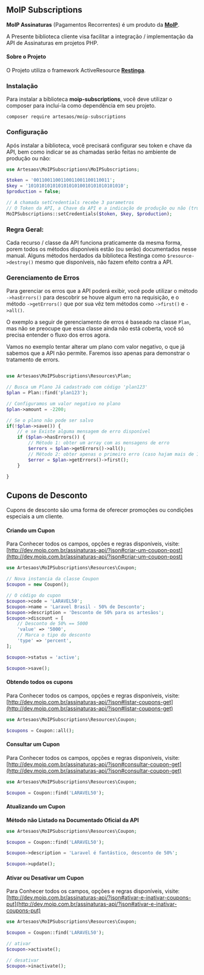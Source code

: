 ## MoIP Subscriptions

**MoIP Assinaturas** (Pagamentos Recorrentes) é um produto da **[MoIP](http://moip.com.br)**.

A Presente biblioteca cliente visa facilitar a integração / implementação da API de Assinaturas em projetos PHP.

#### Sobre o Projeto
O Projeto utiliza o framework ActiveResource **[Restinga](https://github.com/artesaos/restinga)**.

### Instalação
Para instalar a biblioteca **moip-subscriptions**, você deve utilizar o composer para incluí-la como dependência em seu projeto.

```
composer require artesaos/moip-subscriptions
```


### Configuração

Após instalar a biblioteca, você precisará configurar seu token e chave da API, bem como indicar se as chamadas serão feitas no ambiente de produção ou não:


```php
use Artesaos\MoIPSubscriptions\MoIPSubscriptions;

$token = '0011001100110011001100110011';
$key = '10101010101010101010010101010101010';
$production = false;

// A chamada setCredentials recebe 3 parametros
// O Token da API, a Chave da API e a indicação de produção ou não (true/false)
MoIPSubscriptions::setCredentials($token, $key, $production);
```

### Regra Geral:

Cada recurso / classe da API funciona praticamente da mesma forma, porem todos os métodos disponíveis estão (ou serão) documentados nesse manual.
Alguns métodos herdados da biblioteca Restinga como `$resource->destroy()` mesmo que disponíveis, não fazem efeito contra a API.


### Gerenciamento de Erros

Para gerenciar os erros que a API poderá exibir, você pode utilizar o método `->hasErrors()` para descobrir se houve algum erro na requisição, e o método `->getErrors()` que por sua vêz tem métodos como `->first()` e `->all()`.

O exemplo a seguir de gerenciamento de erros é baseado na classe `Plan`, mas não se preocupe que essa classe ainda não está coberta, você só precisa entender o fluxo dos erros agora.

Vamos no exemplo tentar alterar um plano com valor negativo, o que já sabemos que a API não permite. Faremos isso apenas para demonstrar o tratamento de errors.

```php

use Artesaos\MoIPSubscriptions\Resources\Plan;

// Busca um Plano Já cadastrado com código 'plan123'
$plan = Plan::find('plan123');

// Configuramos um valor negativo no plano
$plan->amount = -2200;

// Se o plano não pode ser salvo
if(!$plan->save()) {
    // e se Existe alguma mensagem de erro disponível
    if ($plan->hasErrors()) {
        // Método 1: obter um array com as mensagens de erro
        $errors = $plan->getErrors()->all();
        // Método 2: obter apenas o primeiro erro (caso hajam mais de 1 erro)
        $error = $plan->getErrors()->first();
    }

}
```

## Cupons de Desconto

Cupons de desconto são uma forma de oferecer promoções ou condições especiais a um cliente.



#### Criando um Cupon

Para Conhecer todos os campos, opções e regras disponíveis, visite: [http://dev.moip.com.br/assinaturas-api/?json#criar-um-coupon-post](http://dev.moip.com.br/assinaturas-api/?json#criar-um-coupon-post)

```php
use Artesaos\MoIPSubscriptions\Resources\Coupon;

// Nova instancia da classe Coupon
$coupon = new Coupon();

// O código do cupon
$coupon->code = 'LARAVEL50';
$coupon->name = 'Laravel Brasil - 50% de Desconto';
$coupon->description = 'Desconto de 50% para os artesãos';
$coupon->discount = [
    // Desconto de 50% == 5000
    'value' => '5000',
    // Marca o tipo do desconto
    'type' => 'percent',
];

$coupon->status = 'active';

$coupon->save();
```

#### Obtendo todos os cupons

Para Conhecer todos os campos, opções e regras disponíveis, visite: [http://dev.moip.com.br/assinaturas-api/?json#listar-coupons-get](http://dev.moip.com.br/assinaturas-api/?json#listar-coupons-get)

```php
use Artesaos\MoIPSubscriptions\Resources\Coupon;

$coupons = Coupon::all();
```

#### Consultar um Cupon

Para Conhecer todos os campos, opções e regras disponíveis, visite: 
[http://dev.moip.com.br/assinaturas-api/?json#consultar-coupon-get](http://dev.moip.com.br/assinaturas-api/?json#consultar-coupon-get)

```php
use Artesaos\MoIPSubscriptions\Resources\Coupon;

$coupon = Coupon::find('LARAVEL50');
```


#### Atualizando um Cupon

**Método não Listado na Documentado Oficial da API**

```php
use Artesaos\MoIPSubscriptions\Resources\Coupon;

$coupon = Coupon::find('LARAVEL50');

$coupon->description = 'Laravel é fantástico, desconto de 50%';

$coupon->update();
```

#### Ativar ou Desativar um Cupon

Para Conhecer todos os campos, opções e regras disponíveis, visite:
[http://dev.moip.com.br/assinaturas-api/?json#ativar-e-inativar-coupons-put](http://dev.moip.com.br/assinaturas-api/?json#ativar-e-inativar-coupons-put)

```php
use Artesaos\MoIPSubscriptions\Resources\Coupon;

$coupon = Coupon::find('LARAVEL50');

// ativar
$coupon->activate();

// desativar
$coupon->inactivate();
```
